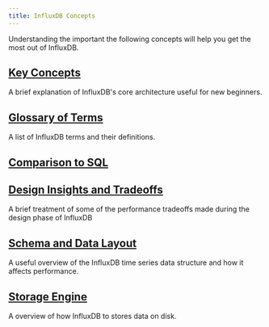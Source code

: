 ```yaml
---
title: InfluxDB Concepts
---
```


Understanding the important the following concepts will help you get the most out of InfluxDB.

## [Key Concepts](/influxdb/v1.0/concepts/key_concepts/)

A brief explanation of InfluxDB's core architecture useful for new beginners.

## [Glossary of Terms](/influxdb/v1.0/concepts/glossary/)

A list of InfluxDB terms and their definitions.

## [Comparison to SQL](/influxdb/v1.0/concepts/crosswalk/)

## [Design Insights and Tradeoffs](/influxdb/v1.0/concepts/insights_tradeoffs/)

A brief treatment of some of the performance tradeoffs made during the design phase of InfluxDB

## [Schema and Data Layout](/influxdb/v1.0/concepts/schema_and_data_layout/)

A useful overview of the InfluxDB time series data structure and how it affects performance.

## [Storage Engine](/influxdb/v1.0/concepts/storage_engine/)

A overview of how InfluxDB to stores data on disk.
